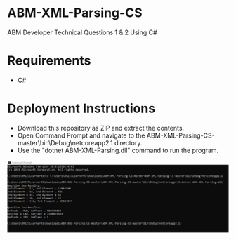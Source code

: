 # ABM-XML-Parsing-CS
ABM Developer Technical Questions 1 &amp; 2 Using C#

# Requirements
* C#

# Deployment Instructions
* Download this repository as ZIP and extract the contents.
* Open Command Prompt and navigate to the ABM-XML-Parsing-CS-master\bin\Debug\netcoreapp2.1 directory.
* Use the "dotnet ABM-XML-Parsing.dll" command to run the program.

![ScreenShot](Data/xml-parse-cs-step1.png)
